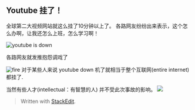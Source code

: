 Youtube 挂了！
---


全球第二大视频网站就这么挂了10分钟以上了。
各路网友纷纷出来表示，这个怎么办啊，让我还怎么上班，怎么学习啊！

![youtube is down](http://cdn2.51ulong.com/18-10-17/53342164.jpg)

各路网友就发推抱怨调戏了

![fire](http://cdn2.51ulong.com/18-10-17/66587278.jpg)
对于某些人来说 youtube down 机了就相当于整个互联网(entire internet)都挂了.



当然有些人才(intellectual：有智慧的人) 并不受此次事故的影响。
![](http://cdn2.51ulong.com/18-10-17/59131773.jpg)

> Written with [StackEdit](https://stackedit.io/).
<!--stackedit_data:
eyJoaXN0b3J5IjpbLTE3MTE2MzIxNTldfQ==
-->